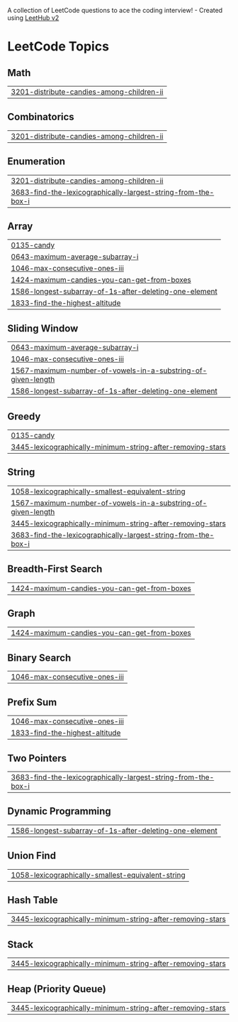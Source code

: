 A collection of LeetCode questions to ace the coding interview! - Created using [LeetHub v2](https://github.com/arunbhardwaj/LeetHub-2.0)
<!---LeetCode Topics Start-->
# LeetCode Topics
## Math
|  |
| ------- |
| [3201-distribute-candies-among-children-ii](https://github.com/NaeemAbdullahAkram/LeetCode-June-25/tree/master/3201-distribute-candies-among-children-ii) |
## Combinatorics
|  |
| ------- |
| [3201-distribute-candies-among-children-ii](https://github.com/NaeemAbdullahAkram/LeetCode-June-25/tree/master/3201-distribute-candies-among-children-ii) |
## Enumeration
|  |
| ------- |
| [3201-distribute-candies-among-children-ii](https://github.com/NaeemAbdullahAkram/LeetCode-June-25/tree/master/3201-distribute-candies-among-children-ii) |
| [3683-find-the-lexicographically-largest-string-from-the-box-i](https://github.com/NaeemAbdullahAkram/LeetCode-June-25/tree/master/3683-find-the-lexicographically-largest-string-from-the-box-i) |
## Array
|  |
| ------- |
| [0135-candy](https://github.com/NaeemAbdullahAkram/LeetCode-June-25/tree/master/0135-candy) |
| [0643-maximum-average-subarray-i](https://github.com/NaeemAbdullahAkram/LeetCode-June-25/tree/master/0643-maximum-average-subarray-i) |
| [1046-max-consecutive-ones-iii](https://github.com/NaeemAbdullahAkram/LeetCode-June-25/tree/master/1046-max-consecutive-ones-iii) |
| [1424-maximum-candies-you-can-get-from-boxes](https://github.com/NaeemAbdullahAkram/LeetCode-June-25/tree/master/1424-maximum-candies-you-can-get-from-boxes) |
| [1586-longest-subarray-of-1s-after-deleting-one-element](https://github.com/NaeemAbdullahAkram/LeetCode-June-25/tree/master/1586-longest-subarray-of-1s-after-deleting-one-element) |
| [1833-find-the-highest-altitude](https://github.com/NaeemAbdullahAkram/LeetCode-June-25/tree/master/1833-find-the-highest-altitude) |
## Sliding Window
|  |
| ------- |
| [0643-maximum-average-subarray-i](https://github.com/NaeemAbdullahAkram/LeetCode-June-25/tree/master/0643-maximum-average-subarray-i) |
| [1046-max-consecutive-ones-iii](https://github.com/NaeemAbdullahAkram/LeetCode-June-25/tree/master/1046-max-consecutive-ones-iii) |
| [1567-maximum-number-of-vowels-in-a-substring-of-given-length](https://github.com/NaeemAbdullahAkram/LeetCode-June-25/tree/master/1567-maximum-number-of-vowels-in-a-substring-of-given-length) |
| [1586-longest-subarray-of-1s-after-deleting-one-element](https://github.com/NaeemAbdullahAkram/LeetCode-June-25/tree/master/1586-longest-subarray-of-1s-after-deleting-one-element) |
## Greedy
|  |
| ------- |
| [0135-candy](https://github.com/NaeemAbdullahAkram/LeetCode-June-25/tree/master/0135-candy) |
| [3445-lexicographically-minimum-string-after-removing-stars](https://github.com/NaeemAbdullahAkram/LeetCode-June-25/tree/master/3445-lexicographically-minimum-string-after-removing-stars) |
## String
|  |
| ------- |
| [1058-lexicographically-smallest-equivalent-string](https://github.com/NaeemAbdullahAkram/LeetCode-June-25/tree/master/1058-lexicographically-smallest-equivalent-string) |
| [1567-maximum-number-of-vowels-in-a-substring-of-given-length](https://github.com/NaeemAbdullahAkram/LeetCode-June-25/tree/master/1567-maximum-number-of-vowels-in-a-substring-of-given-length) |
| [3445-lexicographically-minimum-string-after-removing-stars](https://github.com/NaeemAbdullahAkram/LeetCode-June-25/tree/master/3445-lexicographically-minimum-string-after-removing-stars) |
| [3683-find-the-lexicographically-largest-string-from-the-box-i](https://github.com/NaeemAbdullahAkram/LeetCode-June-25/tree/master/3683-find-the-lexicographically-largest-string-from-the-box-i) |
## Breadth-First Search
|  |
| ------- |
| [1424-maximum-candies-you-can-get-from-boxes](https://github.com/NaeemAbdullahAkram/LeetCode-June-25/tree/master/1424-maximum-candies-you-can-get-from-boxes) |
## Graph
|  |
| ------- |
| [1424-maximum-candies-you-can-get-from-boxes](https://github.com/NaeemAbdullahAkram/LeetCode-June-25/tree/master/1424-maximum-candies-you-can-get-from-boxes) |
## Binary Search
|  |
| ------- |
| [1046-max-consecutive-ones-iii](https://github.com/NaeemAbdullahAkram/LeetCode-June-25/tree/master/1046-max-consecutive-ones-iii) |
## Prefix Sum
|  |
| ------- |
| [1046-max-consecutive-ones-iii](https://github.com/NaeemAbdullahAkram/LeetCode-June-25/tree/master/1046-max-consecutive-ones-iii) |
| [1833-find-the-highest-altitude](https://github.com/NaeemAbdullahAkram/LeetCode-June-25/tree/master/1833-find-the-highest-altitude) |
## Two Pointers
|  |
| ------- |
| [3683-find-the-lexicographically-largest-string-from-the-box-i](https://github.com/NaeemAbdullahAkram/LeetCode-June-25/tree/master/3683-find-the-lexicographically-largest-string-from-the-box-i) |
## Dynamic Programming
|  |
| ------- |
| [1586-longest-subarray-of-1s-after-deleting-one-element](https://github.com/NaeemAbdullahAkram/LeetCode-June-25/tree/master/1586-longest-subarray-of-1s-after-deleting-one-element) |
## Union Find
|  |
| ------- |
| [1058-lexicographically-smallest-equivalent-string](https://github.com/NaeemAbdullahAkram/LeetCode-June-25/tree/master/1058-lexicographically-smallest-equivalent-string) |
## Hash Table
|  |
| ------- |
| [3445-lexicographically-minimum-string-after-removing-stars](https://github.com/NaeemAbdullahAkram/LeetCode-June-25/tree/master/3445-lexicographically-minimum-string-after-removing-stars) |
## Stack
|  |
| ------- |
| [3445-lexicographically-minimum-string-after-removing-stars](https://github.com/NaeemAbdullahAkram/LeetCode-June-25/tree/master/3445-lexicographically-minimum-string-after-removing-stars) |
## Heap (Priority Queue)
|  |
| ------- |
| [3445-lexicographically-minimum-string-after-removing-stars](https://github.com/NaeemAbdullahAkram/LeetCode-June-25/tree/master/3445-lexicographically-minimum-string-after-removing-stars) |
<!---LeetCode Topics End-->